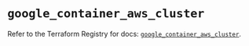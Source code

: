 # `google_container_aws_cluster`

Refer to the Terraform Registry for docs: [`google_container_aws_cluster`](https://registry.terraform.io/providers/hashicorp/google/6.43.0/docs/resources/container_aws_cluster).
